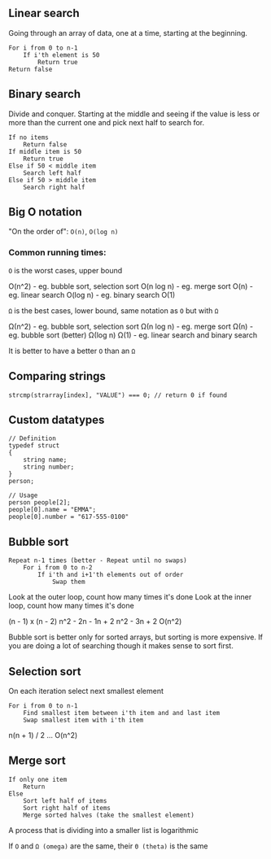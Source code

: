 ## Linear search

Going through an array of data, one at a time, starting at the beginning.

```
For i from 0 to n-1
    If i'th element is 50
        Return true
Return false
```

## Binary search

Divide and conquer. Starting at the middle and seeing if the value is less or more than the current one and pick next half to search for.

```
If no items
    Return false
If middle item is 50
    Return true
Else if 50 < middle item
    Search left half
Else if 50 > middle item
    Search right half
```

## Big O notation

"On the order of": `O(n)`, `O(log n)`

### Common running times:

`O` is the worst cases, upper bound

O(n^2) - eg. bubble sort, selection sort
O(n log n) - eg. merge sort
O(n) - eg. linear search
O(log n) - eg. binary search
O(1)

`Ω` is the best cases, lower bound, same notation as `O` but with `Ω`

Ω(n^2) - eg. bubble sort, selection sort
Ω(n log n) - eg. merge sort
Ω(n) - eg. bubble sort (better)
Ω(log n)
Ω(1) - eg. linear search and binary search

It is better to have a better `O` than an `Ω`

## Comparing strings

`strcmp(strarray[index], "VALUE") === 0; // return 0 if found`

## Custom datatypes

```
// Definition
typedef struct
{
    string name;
    string number;
}
person;

// Usage
person people[2];
people[0].name = "EMMA";
people[0].number = "617-555-0100"
```

## Bubble sort

```
Repeat n-1 times (better - Repeat until no swaps)
    For i from 0 to n-2
        If i'th and i+1'th elements out of order
            Swap them
```

Look at the outer loop,  count how many times it's done
Look at the inner loop, count how many times it's done

(n - 1) x (n - 2)
n^2 - 2n - 1n + 2
n^2 - 3n + 2
O(n^2)

Bubble sort is better only for sorted arrays, but sorting is more expensive. If you are doing a lot of searching though it makes sense to sort first.

## Selection sort

On each iteration select next smallest element

```
For i from 0 to n-1
    Find smallest item between i'th item and and last item
    Swap smallest item with i'th item
```

n(n + 1) / 2
...
O(n^2)

## Merge sort

```
If only one item
    Return
Else
    Sort left half of items
    Sort right half of items
    Merge sorted halves (take the smallest element)
```

A process that is dividing into a smaller list is logarithmic

If `O` and `Ω (omega)` are the same, their `Θ (theta)` is the same